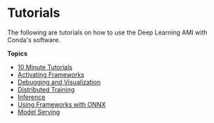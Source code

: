 # Tutorials<a name="tutorials"></a>

The following are tutorials on how to use the Deep Learning AMI with Conda's software\.

**Topics**
+ [10 Minute Tutorials](tutorial-10min.md)
+ [Activating Frameworks](activating.md)
+ [Debugging and Visualization](debugging-and-visualization.md)
+ [Distributed Training](distributed-training.md)
+ [Inference](tutorial-inference.md)
+ [Using Frameworks with ONNX](onnx.md)
+ [Model Serving](model-serving.md)